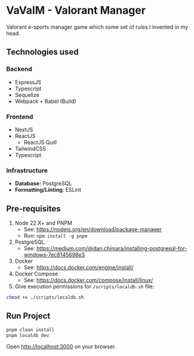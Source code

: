# VaValM - Valorant Manager

Valorant e-sports manager game which some set of rules I invented in my head.

## Technologies used

### Backend

- ExpressJS
- Typescript
- Sequelize
- Webpack + Babel (Build)

### Frontend

- NextJS
- ReactJS
  - ReactJS Quill
- TailwindCSS
- Typescript

### Infrastructure

- **Database:** PostgreSQL
- **Formatting/Linting**: ESLint

## Pre-requisites

1. Node 22.X+ and PNPM
    - See: <https://nodejs.org/en/download/package-manager>
    - Run: `npm install -g pnpm`
2. PostgreSQL.
    - See: <https://medium.com/@dan.chiniara/installing-postgresql-for-windows-7ec8145698e3>
3. Docker
    - See: <https://docs.docker.com/engine/install/>
4. Docker Compose
    - See: <https://docs.docker.com/compose/install/linux/>
5. Give execution permissions for `/scripts/localdb.sh` file:

```bash
chmod +x ./scripts/localdb.sh
```

## Run Project

```bash
pnpm clean install
pnpm localdb dev
```

Open [http://localhost:3000](http://localhost:3000) on your browser.
